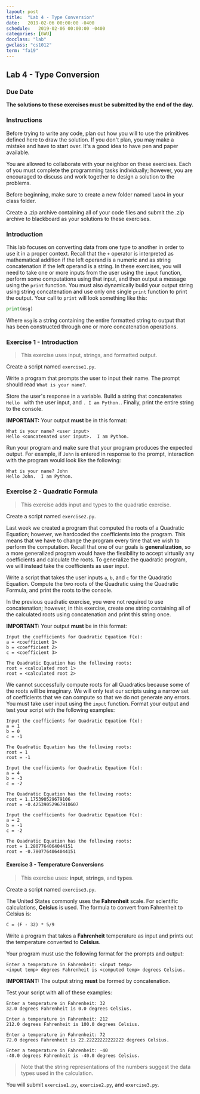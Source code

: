 ```yaml
---
layout: post
title:  "Lab 4 - Type Conversion"
date:   2019-02-06 00:00:00 -0400
schedule:   2019-02-06 00:00:00 -0400
categories: [GWU]
docclass: "lab"
gwclass: "cs1012"
term: "fa19"
---
```

<head>
  <link href="/css/syntax.css" rel="stylesheet">
</head>

## Lab 4 - Type Conversion

### Due Date
**The solutions to these exercises must be submitted by the end of the day.**

### Instructions

Before trying to write any code, plan out how you will to use the primitives defined here to draw the solution.  If you don't plan, you may make a mistake and have to start over.  It's a good idea to have pen and paper available.

You are allowed to collaborate with your neighbor on these exercises.  Each of you must complete the programming tasks individually; however, you are encouraged to discuss and work together to design a solution to the problems.

Before beginning, make sure to create a new folder named ```lab04``` in your class folder.

Create a .zip archive containing all of your code files and submit the .zip archive to blackboard as your solutions to these exercises.

### Introduction

This lab focuses on converting data from one type to another in order to use it in a proper context.  Recall that the ```+``` operator is interpreted as mathematical addition if the left operand is a numeric and as string concatenation if the left operand is a string.  In these exercises, you will need to take one or more inputs from the user using the ```input``` function, perform some computations using that input, and then output a message using the ```print``` function.  You must also dynamically build your output string using string concatenation and use only one single ```print``` function to print the output.  Your call to ```print``` will look something like this:

```python
print(msg)
```    
Where ```msg``` is a string containing the entire formatted string to output that has been constructed through one or more concatenation operations. 

### Exercise 1 - Introduction
> This exercise uses input, strings, and formatted output.

Create a script named ```exercise1.py```.

Write a program that prompts the user to input their name.  The prompt should read ```What is your name?```.

Store the user's response in a variable.  Build a string that concatenates ```Hello ``` with the user input, and ```. I am Python.```.  Finally, print the entire string to the console.

**IMPORTANT:** Your output **must** be in this format:
```
What is your name? <user input>
Hello <concatenated user input>.  I am Python.
```

Run your program and make sure that your program produces the expected output.  For example, if ```John``` is entered in response to the prompt, interaction with the program would look like the following:
```
What is your name? John
Hello John.  I am Python.
```

### Exercise 2 - Quadratic Formula
> This exercise adds input and types to the quadratic exercise.

Create a script named ```exercise2.py```.

Last week we created a program that computed the roots of a Quadratic Equation; however, we hardcoded the coefficients into the program.  This means that we have to change the program every time that we wish to perform the computation.  Recall that one of our goals is **generalization**, so a more generalized program would have the flexibility to accept virtually any coefficients and calculate the roots.  To generalize the quadratic program, we will instead take the coefficients as user input.

Write a script that takes the user inputs ```a```, ```b```, and ```c``` for the Quadratic Equation.  Compute the two roots of the Quadratic using the Quadratic Formula, and print the roots to the console.

In the previous quadratic exercise, you were not required to use concatenation; however, in this exercise, create one string containing all of the calculated roots using concatenation and print this string once.

**IMPORTANT:** Your output **must** be in this format:
```
Input the coefficients for Quadratic Equation f(x):
a = <coefficient 1>
b = <coefficient 2>
c = <coefficient 3>

The Quadratic Equation has the following roots:
root = <calculated root 1>
root = <calculated root 2>
```

We cannot successfully compute roots for all Quadratics because some of the roots will be imaginary.  We will only test our scripts using a narrow set of coefficients that we can compute so that we do not generate any errors.  You must take user input using the ```input``` function.  Format your output and test your script with the following examples:

```
Input the coefficients for Quadratic Equation f(x):
a = 1
b = 0
c = -1

The Quadratic Equation has the following roots:
root = 1
root = -1
```

```
Input the coefficients for Quadratic Equation f(x):
a = 4
b = -3
c = -2

The Quadratic Equation has the following roots:
root = 1.175390529679106
root = -0.42539052967910607
```

```
Input the coefficients for Quadratic Equation f(x):
a = 2
b = -1
c = -2

The Quadratic Equation has the following roots:
root = 1.2807764064044151
root = -0.7807764064044151
```

#### Exercise 3 - Temperature Conversions

> This exercise uses: **input**, **strings**, and **types**.

Create a script named ```exercise3.py```.

The United States commonly uses the **Fahrenheit** scale. For scientific calculations, **Celsius** is used.
The formula to convert from Fahrenheit to Celsius is:

```
C = (F - 32) * 5/9
```

Write a program that takes a **Fahrenheit** temperature as input and prints out the temperature converted to **Celsius**.  

Your program must use the following format for the prompts and output:
```
Enter a temperature in Fahrenheit: <input temp>
<input temp> degrees Fahrenheit is <computed temp> degrees Celsius.
```
**IMPORTANT:** The output string **must** be formed by concatenation.

Test your script with **all** of these examples:
```
Enter a temperature in Fahrenheit: 32
32.0 degrees Fahrenheit is 0.0 degrees Celsius.
```

```
Enter a temperature in Fahrenheit: 212
212.0 degrees Fahrenheit is 100.0 degrees Celsius.
```

```
Enter a temperature in Fahrenheit: 72
72.0 degrees Fahrenheit is 22.22222222222222 degrees Celsius.
```

```
Enter a temperature in Fahrenheit: -40
-40.0 degrees Fahrenheit is -40.0 degrees Celsius.
```

> Note that the string representations of the numbers suggest the data types used in the calculation.

You will submit ```exercise1.py```, ```exercise2.py```, and ```exercise3.py```.
